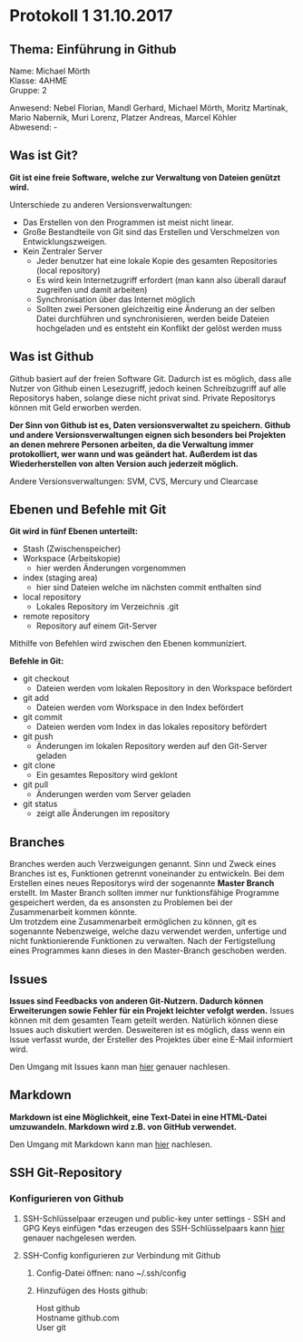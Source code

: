 # Protokoll 1 31.10.2017

## Thema: Einführung in Github

Name: Michael Mörth  
Klasse: 4AHME  
Gruppe: 2  

Anwesend: Nebel Florian, Mandl Gerhard, Michael Mörth, Moritz Martinak, Mario Nabernik, Muri Lorenz, Platzer Andreas, Marcel Köhler    
Abwesend: -

## Was ist Git?
**Git ist eine freie Software, welche zur Verwaltung von Dateien genützt wird.**

Unterschiede zu anderen Versionsverwaltungen:
* Das Erstellen von den Programmen ist meist nicht linear. 
* Große Bestandteile von Git sind das Erstellen und Verschmelzen von Entwicklungszweigen.
* Kein Zentraler Server
  * Jeder benutzer hat eine lokale Kopie des gesamten Repositories (local repository)
  * Es wird kein Internetzugriff erfordert (man kann also überall darauf zugreifen und damit arbeiten)
  * Synchronisation über das Internet möglich
  * Sollten zwei Personen gleichzeitig eine Änderung an der selben Datei durchführen und synchronisieren, werden beide Dateien hochgeladen und es entsteht ein Konflikt der gelöst werden muss

## Was ist Github
Github basiert auf der freien Software Git. Dadurch ist es möglich, dass alle Nutzer von Github einen Lesezugriff, jedoch keinen Schreibzugriff auf alle Repositorys haben, solange diese nicht privat sind. Private Repositorys können mit Geld erworben werden.

**Der Sinn von Github ist es, Daten versionsverwaltet zu speichern. Github und andere Versionsverwaltungen eignen sich besonders bei Projekten an denen mehrere Personen arbeiten, da die Verwaltung immer protokolliert, wer wann und was geändert hat. Außerdem ist das Wiederherstellen von alten Version auch jederzeit möglich.**

Andere Versionsverwaltungen: SVM, CVS, Mercury und Clearcase

## Ebenen und Befehle mit Git

**Git wird in fünf Ebenen unterteilt:**
* Stash (Zwischenspeicher)
* Workspace (Arbeitskopie) 
	* hier werden Änderungen vorgenommen 
* index (staging area)
	* hier sind Dateien welche im nächsten commit enthalten sind
* local repository
	* Lokales Repository im Verzeichnis .git
* remote repository
	* Repository auf einem Git-Server

Mithilfe von Befehlen wird zwischen den Ebenen kommuniziert.

**Befehle in Git:**
* git checkout
	* Dateien werden vom lokalen Repository in den Workspace befördert
* git add
	* Dateien werden vom Workspace in den Index befördert
* git commit
	* Dateien werden vom Index in das lokales repository befördert
* git push
	* Änderungen im lokalen Repository werden auf den Git-Server geladen
* git clone
	* Ein gesamtes Repository wird geklont
* git pull
	* Änderungen werden vom Server geladen
* git status
	* zeigt alle Änderungen im repository

## Branches

Branches werden auch Verzweigungen genannt. Sinn und Zweck eines Branches ist es, Funktionen getrennt voneinander zu entwickeln. Bei dem Erstellen eines neues Repositorys wird der sogenannte **Master Branch** erstellt. Im Master Branch sollten immer nur funktionsfähige Programme gespeichert werden, da es ansonsten zu Problemen bei der Zusammenarbeit kommen könnte.  
Um trotzdem eine Zusammenarbeit ermöglichen zu können, git es sogenannte Nebenzweige, welche dazu verwendet werden, unfertige und nicht funktionierende Funktionen zu verwalten. Nach der Fertigstellung eines Programmes kann dieses in den Master-Branch geschoben werden.

## Issues

**Issues sind Feedbacks von anderen Git-Nutzern. Dadurch können Erweiterungen sowie Fehler für ein Projekt leichter vefolgt werden.**
Issues können mit dem gesamten Team geteilt werden. Natürlich können diese Issues auch diskutiert werden. Desweiteren ist es möglich, dass wenn ein Issue verfasst wurde, der Ersteller des Projektes über eine E-Mail informiert wird.

Den Umgang mit Issues kann man [hier](https://guides.github.com/features/issues/) genauer nachlesen.

## Markdown

**Markdown ist eine Möglichkeit, eine Text-Datei in eine HTML-Datei umzuwandeln. Markdown wird z.B. von GitHub verwendet.**

Den Umgang mit Markdown kann man [hier](https://guides.github.com/features/mastering-markdown/) nachlesen.

## SSH Git-Repository

### Konfigurieren von Github 
1. SSH-Schlüsselpaar erzeugen und public-key unter settings - SSH and GPG Keys einfügen
*das erzeugen des SSH-Schlüsselpaars kann [hier](https://help.github.com/articles/connecting-to-github-with-ssh/) genauer nachgelesen werden.

2. SSH-Config konfigurieren zur Verbindung mit Github

	1. Config-Datei öffnen: nano ~/.ssh/config
	2. Hinzufügen des Hosts github:
		
		Host github  
			Hostname github.com  
			User git  
